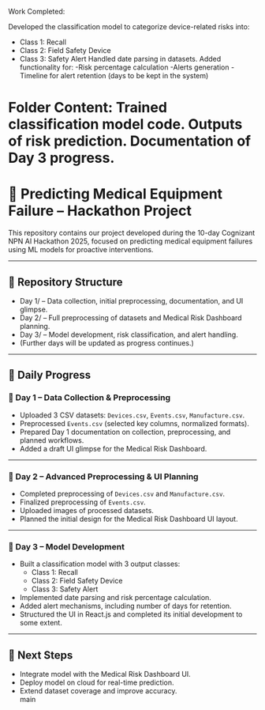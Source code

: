Work Completed:

Developed the classification model to categorize device-related risks into:
- Class 1: Recall
- Class 2: Field Safety Device
- Class 3: Safety Alert
Handled date parsing in datasets.
Added functionality for:
-Risk percentage calculation
-Alerts generation
-Timeline for alert retention (days to be kept in the system)

Folder Content:
Trained classification model code.
Outputs of risk prediction.
Documentation of Day 3 progress.
=======
# 🏥 Predicting Medical Equipment Failure – Hackathon Project

This repository contains our project developed during the 10-day Cognizant NPN AI Hackathon 2025, focused on predicting medical equipment failures using ML models for proactive interventions.

---

## 📌 Repository Structure
- Day 1/ – Data collection, initial preprocessing, documentation, and UI glimpse.  
- Day 2/ – Full preprocessing of datasets and Medical Risk Dashboard planning.  
- Day 3/ – Model development, risk classification, and alert handling.  
- (Further days will be updated as progress continues.)  

---

## 📅 Daily Progress

### 📂 Day 1 – Data Collection & Preprocessing
- Uploaded 3 CSV datasets: `Devices.csv`, `Events.csv`, `Manufacture.csv`.  
- Preprocessed `Events.csv` (selected key columns, normalized formats).  
- Prepared Day 1 documentation on collection, preprocessing, and planned workflows.  
- Added a draft UI glimpse for the Medical Risk Dashboard.  

---

### 📂 Day 2 – Advanced Preprocessing & UI Planning
- Completed preprocessing of `Devices.csv` and `Manufacture.csv`.  
- Finalized preprocessing of `Events.csv`.  
- Uploaded images of processed datasets.  
- Planned the initial design for the Medical Risk Dashboard UI layout.  

---

### 📂 Day 3 – Model Development
- Built a classification model with 3 output classes:  
  - Class 1: Recall  
  - Class 2: Field Safety Device  
  - Class 3: Safety Alert  
- Implemented date parsing and risk percentage calculation.  
- Added alert mechanisms, including number of days for retention.  
- Structured the UI in React.js and completed its initial development to some extent.  

---

## 🚀 Next Steps
- Integrate model with the Medical Risk Dashboard UI.  
- Deploy model on cloud for real-time prediction.  
- Extend dataset coverage and improve accuracy.  
main
